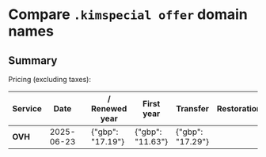 # Compare `.kimspecial offer` domain names

## Summary

Pricing (excluding taxes):

| Service | Date |  | / Renewed year | First year | Transfer | Restoration |
|--|--|--|--|--|--|--|
| **OVH** | 2025-06-23 |  | {"gbp": "17.19"} | {"gbp": "11.63"} | {"gbp": "17.29"} |  |
